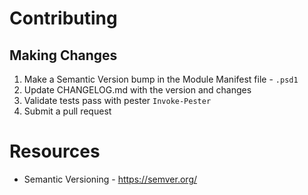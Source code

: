 # Contributing
## Making Changes
1. Make a Semantic Version bump in the Module Manifest file - `.psd1`
2. Update CHANGELOG.md with the version and changes
3. Validate tests pass with pester `Invoke-Pester`
4. Submit a pull request

# Resources
* Semantic Versioning - https://semver.org/